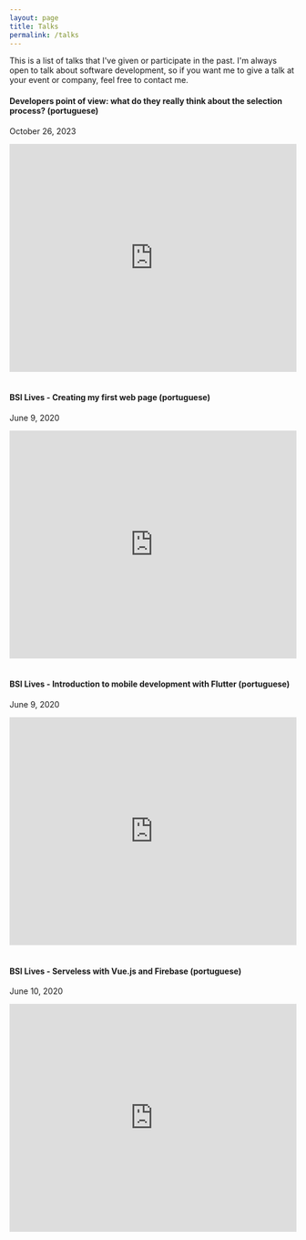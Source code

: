 ```yaml
---
layout: page
title: Talks
permalink: /talks
---
```


This is a list of talks that I've given or participate in the past. I'm always open to talk about software
development, so if you want me to give a talk at your event or company, feel free to contact me.

#### Developers point of view: what do they really think about the selection process? (portuguese)
October 26, 2023

<iframe src="https://www.linkedin.com/video/embed/live/urn:li:ugcPost:7123420982161137664" height="400" width="100%"
frameborder="0" allowfullscreen=""
title="Developers point of view: what do they really think about the selection process? (portuguese)"></iframe>
<br/><br/>

#### BSI Lives - Creating my first web page (portuguese)
June 9, 2020

<iframe height="400" width="100%"
src="https://www.youtube.com/embed/ZhJNVTJYfSo?list=PLzXdqRSAZtMjy9yLy9efEcYHVSiaR_EOI"
title="BSI Lives - Creating my first web page (portuguese)" frameborder="0"
allow="accelerometer; autoplay; clipboard-write; encrypted-media; gyroscope; picture-in-picture; web-share"
allowfullscreen=""></iframe>
<br/><br/>

#### BSI Lives - Introduction to mobile development with Flutter (portuguese)
June 9, 2020

<iframe height="400" width="100%"
src="https://www.youtube.com/embed/sp_RrNOS8Ig?list=PLzXdqRSAZtMjy9yLy9efEcYHVSiaR_EOI"
title="BSI Lives - Introduction to mobile development with Flutter (portuguese)" frameborder="0"
allow="accelerometer; autoplay; clipboard-write; encrypted-media; gyroscope; picture-in-picture; web-share"
allowfullscreen></iframe>
<br/><br/>

#### BSI Lives - Serveless with Vue.js and Firebase (portuguese)
June 10, 2020

<iframe height="400" width="100%"
src="https://www.youtube.com/embed/qGlQpqR4QN4?list=PLzXdqRSAZtMjy9yLy9efEcYHVSiaR_EOI"
title="BSI Lives - Serveless with Vue.js and Firebase" frameborder="0"
allow="accelerometer; autoplay; clipboard-write; encrypted-media; gyroscope; picture-in-picture; web-share"
allowfullscreen></iframe>
<br/><br/>